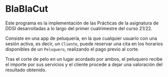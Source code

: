 # BlaBlaCut

Este programa es la implementación de las Prácticas de la asignatura de DDSI desarrolladas a lo largo del primer cuatrimestre del curso 21/22.

Consiste en una app de peluquería, en la que cualquier usuario con una sesión activa, es decir, un `Cliente`, puede reservar una cita en los horarios disponibles de un `Peluquero`, realizando el pago previo al corte.

Tras el corte de pelo en un lugar acordado por ambos, el peluquero recibe el importe por sus servicios y el cliente procede a dejar una valoración del resultado obtenido.